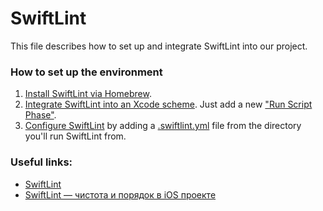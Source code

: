 # SwiftLint

This file describes how to set up and integrate SwiftLint into our project.

### How to set up the environment

1. [Install SwiftLint via Homebrew](https://github.com/realm/SwiftLint#using-homebrew).
2. [Integrate SwiftLint into an Xcode scheme](https://github.com/realm/SwiftLint#xcode). Just add a new ["Run Script Phase"](https://indiestack.com/2014/12/speeding-up-custom-script-phases/).
3. [Configure SwiftLint](https://github.com/realm/SwiftLint#configuration) by adding a [.swiftlint.yml](../.swiftlint.yml) file from the directory you'll run SwiftLint from. 

### Useful links:

- [SwiftLint](https://github.com/realm/SwiftLint)
- [SwiftLint — чистота и порядок в iOS проекте](https://habr.com/ru/company/tinkoff/blog/317892/)
